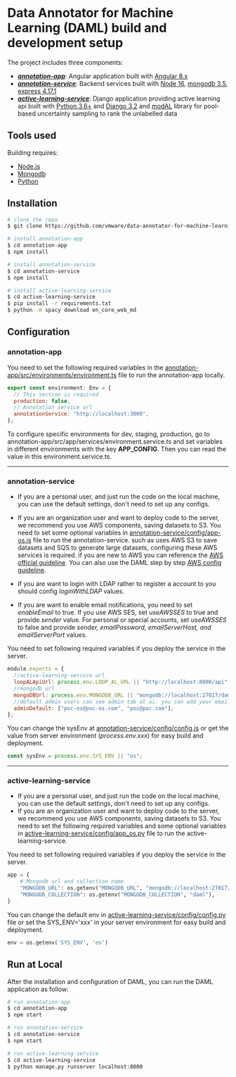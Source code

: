 # Data Annotator for Machine Learning (DAML) build and development setup

The project includes three components:

- [**_annotation-app_**](./annotation-app): Angular application built with [Angular 8.x](https://angular.io/guide/router-tutorial)
- [**_annotation-service_**](./annotation-service): Backend services built with [Node 16](https://nodejs.org/en/), [mongodb 3.5](https://www.mongodb.com/download-center/community), [express 4.17.1](https://www.npmjs.com/package/express)
- [**_active-learning-service_**](./active-learning-service): Django application providing active learning api built with [Python 3.6+](https://www.python.org/downloads/) and [Django 3.2](https://www.djangoproject.com/) and [modAL](https://modal-python.readthedocs.io/en/latest/#) library for pool-based uncertainty sampling to rank the unlabelled data

## Tools used

Building requires:
- [Node.js](https://nodejs.org/en/)
- [Mongodb](https://www.mongodb.com/download-center/community)
- [Python](https://www.python.org/downloads/)

## Installation

```bash
# clone the repo
$ git clone https://github.com/vmware/data-annotator-for-machine-learning.git

# install annotation-app
$ cd annotation-app
$ npm install

# install annotation-service
$ cd annotation-service
$ npm install

# install active-learning-service
$ cd active-learning-service
$ pip install -r requirements.txt
$ python -m spacy download en_core_web_md
```

## Configuration

### annotation-app

You need to set the following required variables in the [annotation-app/src/environments/environment.ts](./annotation-app/src/environments/environment.ts) file to run the annotation-app locally.

```javascript
export const environment: Env = {
  // This section is required
  production: false,
  // Annotation service url
  annotationService: "http://localhost:3000", 
};
```

To configure specific environments for dev, staging, production, go to annotation-app/src/app/services/environment.service.ts and set variables in different environments with the key **APP_CONFIG**. Then you can read the value in this environment.service.ts.

---

### annotation-service

- If you are a personal user, and just run the code on the local machine, you can use the default settings, don't need to set up any configs.

- If you are an organization user and want to deploy code to the server, we recommend you use AWS components, saving datasets to S3. You need to set some optional variables in [annotation-service/config/app-os.js](./annotation-service/config/app-os.js) file to run the annotation-service. such as uses AWS S3 to save datasets and SQS to generate large datasets, configuring these AWS services is required. if you are new to AWS you can reference the [AWS official guideline](https://docs.aws.amazon.com/en_us/). You can also use the DAML step by step [AWS config guideline](https://github.com/vmware/data-annotator-for-machine-learning/wiki/AWS-Config).

- If you are want to login with LDAP rather to register a account to you should config _loginWithLDAP_ values.

- If you are want to enable email notifications, you need to set _enableEmail_ to true. If you use AWS SES, set _useAWSSES_ to true and provide _sender_ value. For personal or special accounts, set _useAWSSES_ to false and provide _sender, emailPassword, emailServerHost, and emailServerPort_ values.

You need to set following required variables if you deploy the service in the server.

```javascript
module.exports = {
  //active-learning-service url
  loopALApiUrl: process.env.LOOP_AL_URL || "http://localhost:8000/api",
  //mongodb url
  mongoDBUrl: process.env.MONGODB_URL || "mongodb://localhost:27017/daml",
  //default admin users can see admin tab at ui. you can add your email list then to register
  adminDefault: ["poc-os@poc-os.com", "poc@poc.com"],
};
```

You can change the sysEnv at [annotation-service/config/config.js](./annotation-service/config/config.js) or get the value from server environment (_process.env.xxx_) for easy build and deployment.

```javascript
const sysEnv = process.env.SYS_ENV || "os";
```

---

### active-learning-service

- If you are a personal user, and just run the code on the local machine, you can use the default settings, don't need to set up any configs.
- If you are an organization user and want to deploy code to the server, we recommend you use AWS components, saving datasets to S3. You need to set the following required variables and some optional variables in [active-learning-service/config/app_os.py](./active-learning-service/config/app_os.py) file to run the active-learning-service.

You need to set following required variables if you deploy the service in the server.
```python
app = {
    # Mongodb url and collection name
    "MONGODB_URL": os.getenv("MONGODB_URL", "mongodb://localhost:27017/daml"),
    "MONGODB_COLLECTION": os.getenv("MONGODB_COLLECTION", "daml"),
}
```

You can change the default env in [active-learning-service/config/config.py](./active-learning-service/config/config.py) file or set the SYS_ENV='xxx' in your server environment for easy build and deployment.

```python
env = os.getenv('SYS_ENV', 'os')
```

## Run at Local

After the installation and configuration of DAML, you can run the DAML application as follow:

```bash
# run annotation-app
$ cd annotation-app
$ npm start

# run annotation-service
$ cd annotation-service
$ npm start

# run active-learning-service
$ cd active-learning-service
$ python manage.py runserver localhost:8000
```
